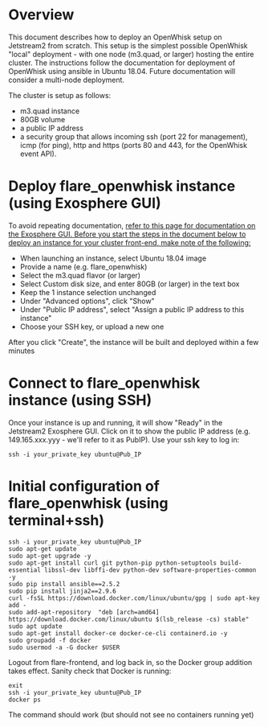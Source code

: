 # Overview

This document describes how to deploy an OpenWhisk setup on Jetstream2 from scratch. This setup is the simplest possible OpenWhisk "local" deployment - with one node (m3.quad, or larger) hosting the entire cluster. The instructions follow the documentation for deployment of OpenWhisk using ansible in Ubuntu 18.04. Future documentation will consider a multi-node deployment.

The cluster is setup as follows:

* m3.quad instance
* 80GB volume
* a public IP address
* a security group that allows incoming ssh (port 22 for management), icmp (for ping), http and https (ports 80 and 443, for the OpenWhisk event API). 

# Deploy flare_openwhisk instance (using Exosphere GUI)

To avoid repeating documentation, [refer to this page for documentation on the Exosphere GUI. Before you start the steps in the document below to deploy an instance for your cluster front-end, make note of the following:](https://docs.jetstream-cloud.org/ui/exo/exo/)

* When launching an instance, select Ubuntu 18.04 image
* Provide a name (e.g. flare_openwhisk)
* Select the m3.quad flavor (or larger)
* Select Custom disk size, and enter 80GB (or larger) in the text box
* Keep the 1 instance selection unchanged
* Under "Advanced options", click "Show"
* Under "Public IP address", select "Assign a public IP address to this instance"
* Choose your SSH key, or upload a new one

After you click "Create", the instance will be built and deployed within a few minutes

# Connect to flare_openwhisk instance (using SSH)

Once your instance is up and running, it will show "Ready" in the Jetstream2 Exosphere GUI. Click on it to show the public IP address (e.g. 149.165.xxx.yyy - we'll refer to it as PubIP). Use your ssh key to log in:

```
ssh -i your_private_key ubuntu@Pub_IP
```

# Initial configuration of flare_openwhisk (using terminal+ssh)

```
ssh -i your_private_key ubuntu@Pub_IP
sudo apt-get update
sudo apt-get upgrade -y
sudo apt-get install curl git python-pip python-setuptools build-essential libssl-dev libffi-dev python-dev software-properties-common -y
sudo pip install ansible==2.5.2
sudo pip install jinja2==2.9.6
curl -fsSL https://download.docker.com/linux/ubuntu/gpg | sudo apt-key add -
sudo add-apt-repository  "deb [arch=amd64] https://download.docker.com/linux/ubuntu $(lsb_release -cs) stable"
sudo apt update
sudo apt-get install docker-ce docker-ce-cli containerd.io -y
sudo groupadd -f docker
sudo usermod -a -G docker $USER
```

Logout from flare-frontend, and log back in, so the Docker group addition takes effect. Sanity check that Docker is running:

```
exit
ssh -i your_private_key ubuntu@Pub_IP
docker ps
```

The command should work (but should not see no containers running yet)


